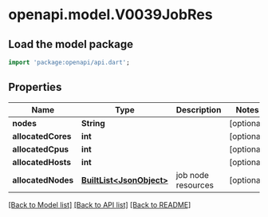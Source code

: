 # openapi.model.V0039JobRes

## Load the model package
```dart
import 'package:openapi/api.dart';
```

## Properties
Name | Type | Description | Notes
------------ | ------------- | ------------- | -------------
**nodes** | **String** |  | [optional] 
**allocatedCores** | **int** |  | [optional] 
**allocatedCpus** | **int** |  | [optional] 
**allocatedHosts** | **int** |  | [optional] 
**allocatedNodes** | [**BuiltList&lt;JsonObject&gt;**](JsonObject.md) | job node resources | [optional] 

[[Back to Model list]](../README.md#documentation-for-models) [[Back to API list]](../README.md#documentation-for-api-endpoints) [[Back to README]](../README.md)


